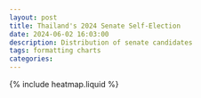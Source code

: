 ```yaml
---
layout: post
title: Thailand's 2024 Senate Self-Election
date: 2024-06-02 16:03:00
description: Distribution of senate candidates
tags: formatting charts
categories: 
---
```

{% include heatmap.liquid %}
